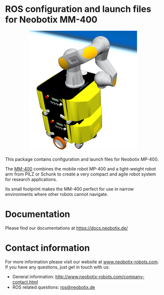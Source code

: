 # ROS configuration and launch files for Neobotix MM-400

<p align="center">
  <img src="https://github.com/neobotix/neo_mm_400/blob/master/MM400.png"  width=350>
</p>

This package contains configuration and launch files for Neobotix MP-400.

The [MM-400](https://www.neobotix-robots.com/mobile-manipulator-mm-400.html) combines the mobile robot MP-400 and a light-weight robot arm from PILZ or Schunk to create a very compact and agile robot system for research applications.

Its small footprint makes the MM-400 perfect for use in narrow environments where other robots cannot navigate. 

# Documentation

Please find our documentations at https://docs.neobotix.de/

# Contact information

For more information please visit our website at www.neobotix-robots.com. 
If you have any questions, just get in touch with us:
* General information: http://www.neobotix-robots.com/company-contact.html
* ROS related questions: ros@neobotix.de
